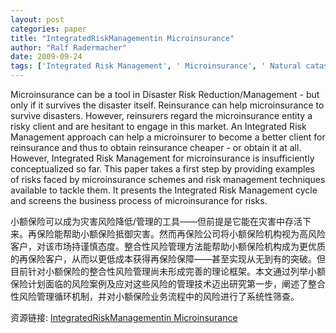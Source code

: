 ```yaml
---
layout: post
categories: paper
title: "IntegratedRiskManagementin Microinsurance"
author: "Ralf Radermacher"
date: 2009-09-24
tags: ['Integrated Risk Management', ' Microinsurance', ' Natural catastrophes', ' Reinsurance', ' Risk Management', ' Covariant Risks', ' Disaster Risk Management', ' Enterprise Risk Management', ' Health Insurance', ' Insurance']
---
```


Microinsurance can be a tool in Disaster Risk Reduction/Management - but only if it survives the disaster itself. Reinsurance can help microinsurance to survive disasters. However, reinsurers regard the microinsurance entity a risky client and are hesitant to engage in this market. An Integrated Risk Management approach can help a microinsurer to become a better client for reinsurance and thus to obtain reinsurance cheaper - or obtain it at all. However, Integrated Risk Management for microinsurance is insufficiently conceptualized so far. This paper takes a first step by providing examples of risks faced by microinsurance schemes and risk management techniques available to tackle them. It presents the Integrated Risk Management cycle and screens the business process of microinsurance for risks.

小额保险可以成为灾害风险降低/管理的工具——但前提是它能在灾害中存活下来。再保险能帮助小额保险抵御灾害。然而再保险公司将小额保险机构视为高风险客户，对该市场持谨慎态度。整合性风险管理方法能帮助小额保险机构成为更优质的再保险客户，从而以更低成本获得再保险保障——甚至实现从无到有的突破。但目前针对小额保险的整合性风险管理尚未形成完善的理论框架。本文通过列举小额保险计划面临的风险案例及应对这些风险的管理技术迈出研究第一步，阐述了整合性风险管理循环机制，并对小额保险业务流程中的风险进行了系统性筛查。

资源链接: [IntegratedRiskManagementin Microinsurance](https://papers.ssrn.com/sol3/papers.cfm?abstract_id=1477272)
